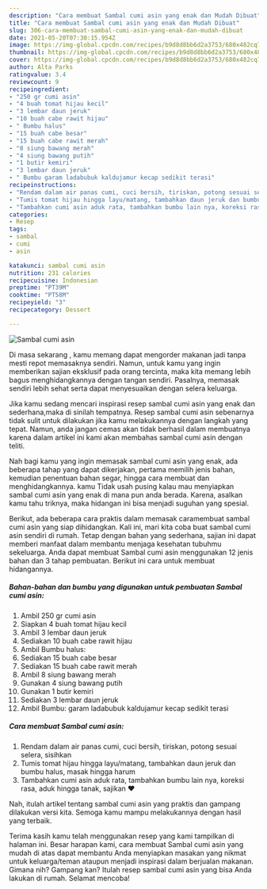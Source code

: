 ```yaml
---
description: "Cara membuat Sambal cumi asin yang enak dan Mudah Dibuat"
title: "Cara membuat Sambal cumi asin yang enak dan Mudah Dibuat"
slug: 306-cara-membuat-sambal-cumi-asin-yang-enak-dan-mudah-dibuat
date: 2021-05-20T07:30:15.954Z
image: https://img-global.cpcdn.com/recipes/b9d8d8bb6d2a3753/680x482cq70/sambal-cumi-asin-foto-resep-utama.jpg
thumbnail: https://img-global.cpcdn.com/recipes/b9d8d8bb6d2a3753/680x482cq70/sambal-cumi-asin-foto-resep-utama.jpg
cover: https://img-global.cpcdn.com/recipes/b9d8d8bb6d2a3753/680x482cq70/sambal-cumi-asin-foto-resep-utama.jpg
author: Alta Parks
ratingvalue: 3.4
reviewcount: 9
recipeingredient:
- "250 gr cumi asin"
- "4 buah tomat hijau kecil"
- "3 lembar daun jeruk"
- "10 buah cabe rawit hijau"
- " Bumbu halus"
- "15 buah cabe besar"
- "15 buah cabe rawit merah"
- "8 siung bawang merah"
- "4 siung bawang putih"
- "1 butir kemiri"
- "3 lembar daun jeruk"
- " Bumbu garam ladabubuk kaldujamur kecap sedikit terasi"
recipeinstructions:
- "Rendam dalam air panas cumi, cuci bersih, tiriskan, potong sesuai selera, sisihkan"
- "Tumis tomat hijau hingga layu/matang, tambahkan daun jeruk dan bumbu halus, masak hingga harum"
- "Tambahkan cumi asin aduk rata, tambahkan bumbu lain nya, koreksi rasa, aduk hingga tanak, sajikan ❤️"
categories:
- Resep
tags:
- sambal
- cumi
- asin

katakunci: sambal cumi asin 
nutrition: 231 calories
recipecuisine: Indonesian
preptime: "PT39M"
cooktime: "PT58M"
recipeyield: "3"
recipecategory: Dessert

---
```



![Sambal cumi asin](https://img-global.cpcdn.com/recipes/b9d8d8bb6d2a3753/680x482cq70/sambal-cumi-asin-foto-resep-utama.jpg)

Di masa  sekarang , kamu memang dapat mengorder makanan jadi tanpa mesti repot memasaknya sendiri. Namun, untuk kamu yang ingin memberikan sajian eksklusif pada orang tercinta, maka kita memang lebih bagus menghidangkannya dengan tangan sendiri. Pasalnya, memasak sendiri lebih sehat serta dapat menyesuaikan dengan selera keluarga.

Jika kamu sedang mencari inspirasi resep sambal cumi asin yang enak dan sederhana,maka di sinilah tempatnya. Resep sambal cumi asin  sebenarnya tidak sulit untuk dilakukan jika kamu melakukannya dengan langkah yang tepat. Namun, anda jangan cemas akan tidak berhasil dalam membuatnya 
karena dalam artikel ini kami akan membahas sambal cumi asin dengan teliti.  



Nah bagi kamu yang ingin memasak sambal cumi asin yang enak, ada beberapa tahap yang dapat dikerjakan, pertama memilih jenis bahan, kemudian penentuan bahan segar, hingga cara membuat dan menghidangkannya. kamu Tidak usah pusing kalau mau menyiapkan sambal cumi asin yang enak di mana pun anda berada. Karena, asalkan kamu  tahu triknya, maka hidangan ini bisa menjadi suguhan yang spesial.

Berikut, ada beberapa cara praktis  dalam memasak caramembuat sambal cumi asin yang siap dihidangkan. Kali ini, mari kita coba buat sambal cumi asin sendiri di rumah. Tetap dengan bahan yang sederhana, sajian ini dapat memberi manfaat dalam membantu menjaga kesehatan tubuhmu sekeluarga. Anda dapat membuat Sambal cumi asin menggunakan 12 jenis bahan dan 3 tahap pembuatan. Berikut ini cara untuk membuat hidangannya.

<!--inarticleads1-->

##### Bahan-bahan dan bumbu yang digunakan untuk pembuatan Sambal cumi asin:

1. Ambil 250 gr cumi asin
1. Siapkan 4 buah tomat hijau kecil
1. Ambil 3 lembar daun jeruk
1. Sediakan 10 buah cabe rawit hijau
1. Ambil  Bumbu halus:
1. Sediakan 15 buah cabe besar
1. Sediakan 15 buah cabe rawit merah
1. Ambil 8 siung bawang merah
1. Gunakan 4 siung bawang putih
1. Gunakan 1 butir kemiri
1. Sediakan 3 lembar daun jeruk
1. Ambil  Bumbu: garam ladabubuk kaldujamur kecap sedikit terasi




<!--inarticleads2-->

##### Cara membuat Sambal cumi asin:

1. Rendam dalam air panas cumi, cuci bersih, tiriskan, potong sesuai selera, sisihkan
1. Tumis tomat hijau hingga layu/matang, tambahkan daun jeruk dan bumbu halus, masak hingga harum
1. Tambahkan cumi asin aduk rata, tambahkan bumbu lain nya, koreksi rasa, aduk hingga tanak, sajikan ❤️




Nah, itulah artikel tentang  sambal cumi asin  yang praktis dan gampang dilakukan versi kita. Semoga kamu mampu melakukannya dengan hasil yang terbaik. 

Terima kasih kamu telah menggunakan resep yang kami tampilkan di halaman ini. Besar harapan kami, cara membuat  Sambal cumi asin yang mudah di atas dapat membantu Anda menyiapkan masakan yang nikmat untuk keluarga/teman ataupun menjadi inspirasi dalam berjualan makanan. Gimana nih? Gampang kan? Itulah resep sambal cumi asin yang bisa Anda lakukan di rumah. Selamat mencoba!

